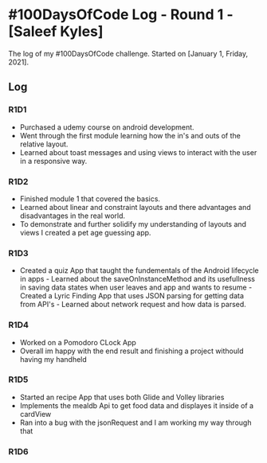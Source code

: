 # #100DaysOfCode Log - Round 1 - [Saleef Kyles]

The log of my #100DaysOfCode challenge. Started on [January 1, Friday, 2021].

## Log

### R1D1 
   - Purchased a udemy course on android development.
   - Went through the first module learning how the in's and outs of the relative layout.
   - Learned about toast messages and using views to interact with the user in a responsive way.

### R1D2
   - Finished module 1 that covered the basics.
   - Learned about linear and constraint layouts and there advantages and disadvantages in the real world.
   - To demonstrate and further solidify my understanding of layouts and views I created a pet age guessing app.

### R1D3
   - Created a quiz App that taught the fundementals of the Android lifecycle in apps 
    - Learned about the saveOnInstanceMethod and its usefullness in saving data states when user leaves and app and wants to resume
    -Created a Lyric Finding App that uses JSON parsing for getting data from API's
    - Learned about network request and how data is parsed.
### R1D4
  - Worked on a Pomodoro CLock App
  - Overall im happy with the end result and finishing a project withould having my handheld


### R1D5
   - Started an recipe App that uses both Glide and Volley libraries
   - Implements the mealdb Api to get food data and displayes it inside of a cardView
   - Ran into a bug with the jsonRequest and I am working my way through that

### R1D6

    
